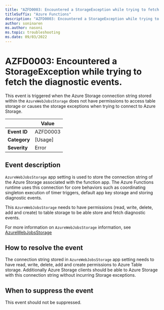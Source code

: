 ```yaml
---
title: "AZFD0003: Encountered a StorageException while trying to fetch the diagnostic events."
titleSuffix: "Azure Functions"
description: "AZFD0003: Encountered a StorageException while trying to fetch the diagnostic events."
author: soninaren
ms.author: nasoni
ms.topic: troubleshooting
ms.date: 09/03/2022
---
```


# AZFD0003: Encountered a StorageException while trying to fetch the diagnostic events.

This event is triggered when the Azure Storage connection string stored within the `AzureWebJobsStorage` does not have permissions to access table storage or causes the storage exceptions when trying to connect to Azure Storage.

| | Value |
|-|-|
| **Event ID** |AZFD0003|
| **Category** |[Usage]|
| **Severity** |Error|

## Event description
`AzureWebJobsStorage` app setting is used to store the connection string of the Azure Storage associated with the function app. The Azure Functions runtime uses this connection for core behaviors such as coordinating singleton execution of timer triggers, default app key storage and storing diagnostic events. 

This `AzureWebJobsStorage` needs to have permissions (read, write, delete, add and create) to table storage to be able store and fetch diagnostic events.

For more information on `AzureWebJobsStorage` information, see [AzureWebJobsStorage](../../functions-app-settings.md#azurewebjobsstorage)

## How to resolve the event
The connection string stored in `AzureWebJobsStorage` app setting needs to have read, write, delete, add and create permissions to Azure Table storage. Additionally Azure Storage clients should be able to Azure Storage with this connection string without incurring Storage exceptions.

## When to suppress the event
This event should not be suppressed.